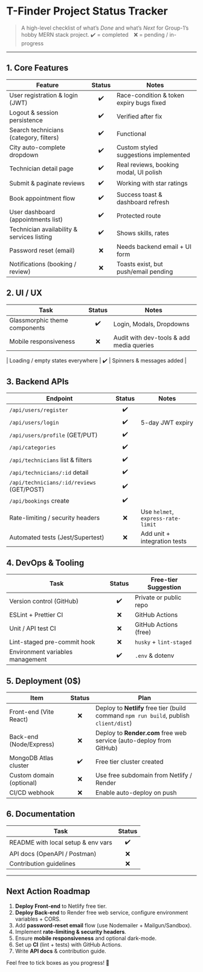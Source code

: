 # T-Finder Project Status Tracker

> A high-level checklist of what’s *Done* and what’s *Next* for Group-1’s hobby MERN stack project.  ✔️ = completed ❌ = pending / in-progress

---

## 1. Core Features
| Feature | Status | Notes |
|---------|:------:|-------|
| User registration & login (JWT) | ✔️ | Race-condition & token expiry bugs fixed |
| Logout & session persistence | ✔️ | Verified after fix |
| Search technicians (category, filters) | ✔️ | Functional |
| City auto-complete dropdown | ✔️ | Custom styled suggestions implemented |
| Technician detail page | ✔️ | Real reviews, booking modal, UI polish |
| Submit & paginate reviews | ✔️ | Working with star ratings |
| Book appointment flow | ✔️ | Success toast & dashboard refresh |
| User dashboard (appointments list) | ✔️ | Protected route |
| Technician availability & services listing | ✔️ | Shows skills, rates |
| Password reset (email) | ❌ | Needs backend email + UI form |
| Notifications (booking / review) | ❌ | Toasts exist, but push/email pending |

## 2. UI / UX
| Task | Status | Notes |
|------|:------:|-------|
| Glassmorphic theme components | ✔️ | Login, Modals, Dropdowns |
| Mobile responsiveness | ❌ | Audit with dev-tools & add media queries |

| Loading / empty states everywhere | ✔️ | Spinners & messages added |

## 3. Backend APIs
| Endpoint | Status | Notes |
|----------|:------:|-------|
| `/api/users/register` | ✔️ |
| `/api/users/login` | ✔️ | 5-day JWT expiry |
| `/api/users/profile` (GET/PUT) | ✔️ |
| `/api/categories` | ✔️ |
| `/api/technicians` list & filters | ✔️ |
| `/api/technicians/:id` detail | ✔️ |
| `/api/technicians/:id/reviews` (GET/POST) | ✔️ |
| `/api/bookings` create | ✔️ |
| Rate-limiting / security headers | ❌ | Use `helmet`, `express-rate-limit` |
| Automated tests (Jest/Supertest) | ❌ | Add unit + integration tests |

## 4. DevOps & Tooling
| Task | Status | Free-tier Suggestion |
|------|:------:|----------------------|
| Version control (GitHub) | ✔️ | Private or public repo |
| ESLint + Prettier CI | ❌ | GitHub Actions |
| Unit / API test CI | ❌ | GitHub Actions (free) |
| Lint-staged pre-commit hook | ❌ | `husky` + `lint-staged` |
| Environment variables management | ✔️ | `.env` & dotenv |

## 5. Deployment (0$)
| Item | Status | Plan |
|------|:------:|------|
| Front-end (Vite React) | ❌ | Deploy to **Netlify** free tier (build command `npm run build`, publish `client/dist`) |
| Back-end (Node/Express) | ❌ | Deploy to **Render.com** free web service (auto-deploy from GitHub) |
| MongoDB Atlas cluster | ✔️ | Free tier cluster created |
| Custom domain (optional) | ❌ | Use free subdomain from Netlify / Render |
| CI/CD webhook | ❌ | Enable auto-deploy on push |

## 6. Documentation
| Task | Status |
|------|:------:|
| README with local setup & env vars | ✔️ |
| API docs (OpenAPI / Postman) | ❌ |
| Contribution guidelines | ❌ |

---

## Next Action Roadmap
1. **Deploy Front-end** to Netlify free tier.
2. **Deploy Back-end** to Render free web service, configure environment variables + CORS.
3. Add **password-reset email** flow (use Nodemailer + Mailgun/Sandbox).
4. Implement **rate-limiting & security headers**.
5. Ensure **mobile responsiveness** and optional dark-mode.
6. Set up **CI** (lint + tests) with GitHub Actions.
7. Write **API docs** & contribution guide.

Feel free to tick boxes as you progress! 🎯
